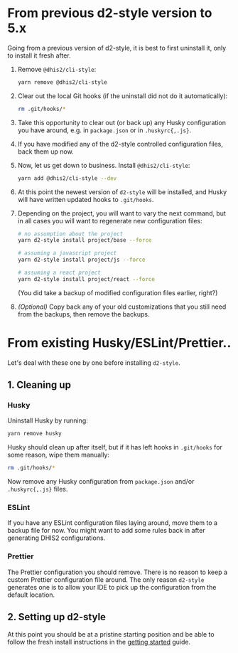 # From previous d2-style version to 5.x

Going from a previous version of d2-style, it is best to first uninstall
it, only to install it fresh after.

1.  Remove `@dhis2/cli-style`:

    ```bash
    yarn remove @dhis2/cli-style
    ```

1.  Clear out the local Git hooks (if the uninstall did not do it
    automatically):

    ```bash
    rm .git/hooks/*
    ```

1.  Take this opportunity to clear out (or back up) any Husky
    configuration you have around, e.g. in `package.json` or in
    `.huskyrc{,.js}`.

1.  If you have modified any of the d2-style controlled configuration
    files, back them up now.

1.  Now, let us get down to business. Install `@dhis2/cli-style`:

    ```bash
    yarn add @dhis2/cli-style --dev
    ```

1.  At this point the newest version of `d2-style` will be installed,
    and Husky will have written updated hooks to `.git/hooks`.

1.  Depending on the project, you will want to vary the next command,
    but in all cases you will want to regenerate new configuration files:

    ```bash
    # no assumption about the project
    yarn d2-style install project/base --force

    # assuming a javascript project
    yarn d2-style install project/js --force

    # assuming a react project
    yarn d2-style install project/react --force
    ```

    (You did take a backup of modified configuration files earlier, right?)

1.  _(Optional)_ Copy back any of your old customizations that you still
    need from the backups, then remove the backups.

# From existing Husky/ESLint/Prettier..

Let's deal with these one by one before installing `d2-style`.

## 1. Cleaning up

### Husky

Uninstall Husky by running:

```bash
yarn remove husky
```

Husky should clean up after itself, but if it has left hooks in
`.git/hooks` for some reason, wipe them manually:

```bash
rm .git/hooks/*
```

Now remove any Husky configuration from `package.json` and/or
`.huskyrc{,.js}` files.

### ESLint

If you have any ESLint configuration files laying around, move them to a
backup file for now. You might want to add some rules back in after
generating DHIS2 configurations.

### Prettier

The Prettier configuration you should remove. There is no reason to keep
a custom Prettier configuration file around. The only reason `d2-style`
generates one is to allow your IDE to pick up the configuration from the
default location.

## 2. Setting up d2-style

At this point you should be at a pristine starting position and be able
to follow the fresh install instructions in the [getting
started](getting-started) guide.
